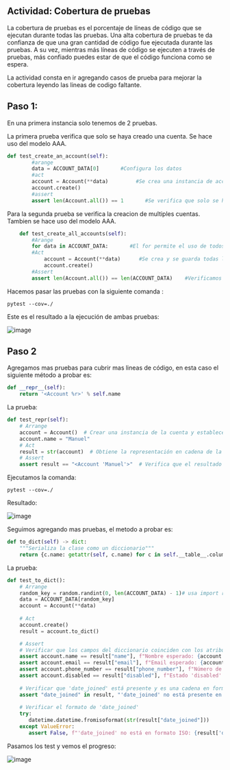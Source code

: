 ## Actividad: Cobertura de pruebas

La cobertura de pruebas es el porcentaje de líneas de código que se ejecutan durante todas las pruebas. 
Una alta cobertura de pruebas te da confianza de que una gran cantidad de código fue ejecutada durante las pruebas.
A su vez, mientras más líneas de código se ejecuten a través de pruebas, más confiado puedes estar de que el código funciona como se espera.

La actividad consta en ir agregando casos de prueba para mejorar la cobertura leyendo las lineas de codigo faltante.

## Paso 1:
En una primera instancia solo tenemos de 2 pruebas.

La primera prueba verifica que solo se haya creado una cuenta. Se hace uso del modelo AAA.
```python
def test_create_an_account(self):
        #arange
        data = ACCOUNT_DATA[0]       #Configura los datos
        #act
        account = Account(**data)         #Se crea una instancia de account incluyendo sus datos para luego guardarlos
        account.create()
        #assert
        assert len(Account.all()) == 1       #Se verifica que solo se haya creado una sola cuenta
```

Para la segunda prueba se verifica la creacion de multiples cuentas. Tambien se hace uso del modelo AAA.

```python
    def test_create_all_accounts(self):
        #Arange
        for data in ACCOUNT_DATA:       #El for permite el uso de todos los datos de ACCOUNT_DATA
        #Act
            account = Account(**data)      #Se crea y se guarda todas las cuentas de la base de datos
            account.create()
        #Assert
        assert len(Account.all()) == len(ACCOUNT_DATA)    #Verificamos con len() si la cantidad de cuentas creadas son las mismas que estas en ACCOUNT_DATA
```

Hacemos pasar las pruebas con la siguiente comanda :

```
pytest --cov=./
```
Este es el resultado a la ejecución de ambas pruebas:

![image](https://github.com/user-attachments/assets/5b549ec2-2e88-4875-8404-15c028d4f169)


## Paso 2 
Agregamos mas pruebas para cubrir mas lineas de código, en esta caso el siguiente método a probar es:

```python
def __repr__(self):
    return '<Account %r>' % self.name
```

La prueba:
```python
def test_repr(self):
    # Arrange 
    account = Account()  # Crear una instancia de la cuenta y establece un nombre "Manuel"
    account.name = "Manuel" 
    # Act 
    result = str(account)  # Obtiene la representación en cadena de la cuenta
    # Assert 
    assert result == "<Account 'Manuel'>"  # Verifica que el resultado sea "Manuel"
```

Ejecutamos la comanda:
```
pytest --cov=./
```
Resultado:

![image](https://github.com/user-attachments/assets/071fc5f5-5694-4a71-be24-0d732d7cc33c)


Seguimos agregando mas pruebas, el metodo a probar es:

```python
def to_dict(self) -> dict:
    """Serializa la clase como un diccionario"""
    return {c.name: getattr(self, c.name) for c in self.__table__.columns}
```

La prueba:

```python
def test_to_dict():
    # Arrange
    random_key = random.randint(0, len(ACCOUNT_DATA) - 1)# usa import random
    data = ACCOUNT_DATA[random_key]
    account = Account(**data)
        
    # Act
    account.create()
    result = account.to_dict()

    # Assert
    # Verificar que los campos del diccionario coinciden con los atributos de la instanci
    assert account.name == result["name"], f"Nombre esperado: {account.name}, obtenido: {result['name']}"
    assert account.email == result["email"], f"Email esperado: {account.email}, obtenido: {result['email']}"
    assert account.phone_number == result["phone_number"], f"Número de teléfono esperado: {account.phone_number}, obtenido: {result['phone_number']}"
    assert account.disabled == result["disabled"], f"Estado 'disabled' esperado: {account.disabled}, obtenido: {result['disabled']}"
        
    # Verificar que 'date_joined' está presente y es una cadena en formato ISO
    assert "date_joined" in result, "'date_joined' no está presente en el diccionario resultante"
        
    # Verificar el formato de 'date_joined'
    try:
       datetime.datetime.fromisoformat(str(result["date_joined"]))
    except ValueError:
       assert False, f"'date_joined' no está en formato ISO: {result['date_joined']}"
```

Pasamos los test y vemos el progreso:

![image](https://github.com/user-attachments/assets/3ad443ea-6719-496b-87da-653496ccc883)





